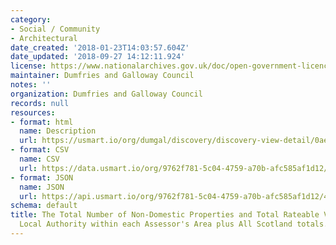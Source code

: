 ```yaml
---
category:
- Social / Community
- Architectural
date_created: '2018-01-23T14:03:57.604Z'
date_updated: '2018-09-27 14:12:11.924'
license: https://www.nationalarchives.gov.uk/doc/open-government-licence/version/3/
maintainer: Dumfries and Galloway Council
notes: ''
organization: Dumfries and Galloway Council
records: null
resources:
- format: html
  name: Description
  url: https://usmart.io/org/dumgal/discovery/discovery-view-detail/0aeb8640-04ea-44e3-9c03-63b53a3fe7d4
- format: CSV
  name: CSV
  url: https://data.usmart.io/org/9762f781-5c04-4759-a70b-afc585af1d12/resource?resourceGUID=bcd1bd61-af38-4ffb-8a49-35e8e18a0372
- format: JSON
  name: JSON
  url: https://api.usmart.io/org/9762f781-5c04-4759-a70b-afc585af1d12/4bbaa7b5-9da9-4614-9b4b-ff566f330217/1/urql
schema: default
title: The Total Number of Non-Domestic Properties and Total Rateable Value in each
  Local Authority within each Assessor's Area plus All Scotland totals.
---
```


